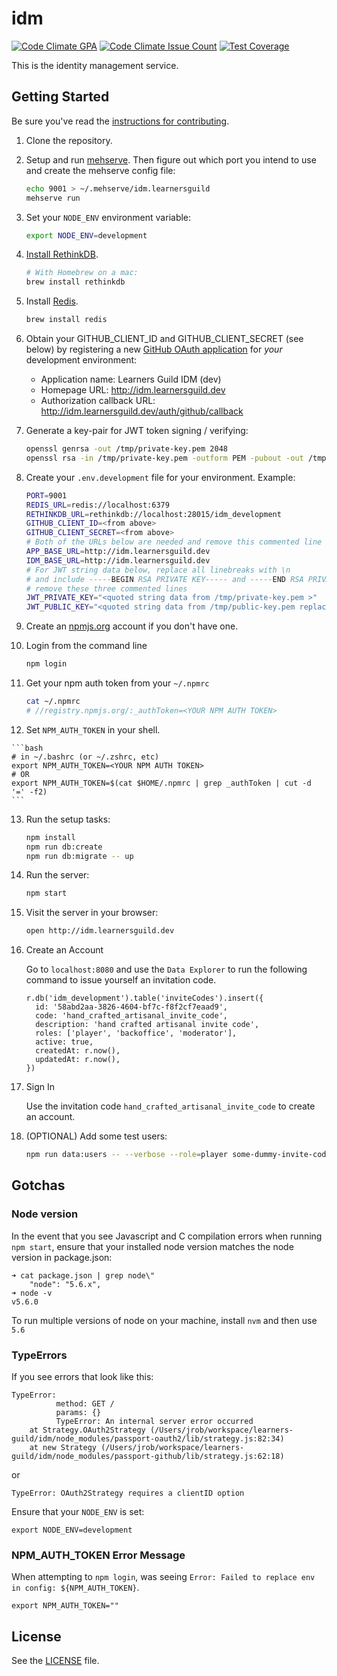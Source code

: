 # idm

[![Code Climate GPA](https://codeclimate.com/repos/579a58e53f93500064001746/badges/e60dd0bcd126c656cd24/gpa.svg)](https://codeclimate.com/repos/579a58e53f93500064001746/feed)
[![Code Climate Issue Count](https://codeclimate.com/repos/579a58e53f93500064001746/badges/e60dd0bcd126c656cd24/issue_count.svg)](https://codeclimate.com/repos/579a58e53f93500064001746/feed)
[![Test Coverage](https://codeclimate.com/repos/579a58e53f93500064001746/badges/e60dd0bcd126c656cd24/coverage.svg)](https://codeclimate.com/repos/579a58e53f93500064001746/coverage)

This is the identity management service.

## Getting Started

Be sure you've read the [instructions for contributing](./CONTRIBUTING.md).

1. Clone the repository.

2. Setup and run [mehserve][mehserve]. Then figure out which port you intend to use and create the mehserve config file:

    ```bash
    echo 9001 > ~/.mehserve/idm.learnersguild
    mehserve run
    ```

3. Set your `NODE_ENV` environment variable:

    ```bash
    export NODE_ENV=development
    ```

4. [Install RethinkDB][install-rethinkdb].

    ```bash
    # With Homebrew on a mac:
    brew install rethinkdb
    ```

5. Install [Redis][redis].

    ```bash
    brew install redis
    ```

6. Obtain your GITHUB_CLIENT_ID and GITHUB_CLIENT_SECRET (see below) by registering a new [GitHub OAuth application][github-register-application] for _your_ development environment:
    - Application name: Learners Guild IDM (dev)
    - Homepage URL: http://idm.learnersguild.dev
    - Authorization callback URL: http://idm.learnersguild.dev/auth/github/callback

7. Generate a key-pair for JWT token signing / verifying:

    ```bash
    openssl genrsa -out /tmp/private-key.pem 2048
    openssl rsa -in /tmp/private-key.pem -outform PEM -pubout -out /tmp/public-key.pem
    ```

8. Create your `.env.development` file for your environment. Example:

    ```bash
    PORT=9001
    REDIS_URL=redis://localhost:6379
    RETHINKDB_URL=rethinkdb://localhost:28015/idm_development
    GITHUB_CLIENT_ID=<from above>
    GITHUB_CLIENT_SECRET=<from above>
    # Both of the URLs below are needed and remove this commented line
    APP_BASE_URL=http://idm.learnersguild.dev
    IDM_BASE_URL=http://idm.learnersguild.dev
    # For JWT string data below, replace all linebreaks with \n
    # and include -----BEGIN RSA PRIVATE KEY----- and -----END RSA PRIVATE KEY-----
    # remove these three commented lines
    JWT_PRIVATE_KEY="<quoted string data from /tmp/private-key.pem >"
    JWT_PUBLIC_KEY="<quoted string data from /tmp/public-key.pem replace all linebreaks with \n >"
    ```

9. Create an [npmjs.org](https://www.npmjs.com/) account if you don't have one.

10. Login from the command line

    ```bash
    npm login
    ```

11. Get your npm auth token from your `~/.npmrc`

    ```bash
    cat ~/.npmrc
    # //registry.npmjs.org/:_authToken=<YOUR NPM AUTH TOKEN>
    ```

12.  Set `NPM_AUTH_TOKEN` in your shell.

    ```bash
    # in ~/.bashrc (or ~/.zshrc, etc)
    export NPM_AUTH_TOKEN=<YOUR NPM AUTH TOKEN>
    # OR
    export NPM_AUTH_TOKEN=$(cat $HOME/.npmrc | grep _authToken | cut -d '=' -f2)
    ```

13. Run the setup tasks:

    ```bash
    npm install
    npm run db:create
    npm run db:migrate -- up
    ```

14. Run the server:

    ```bash
    npm start
    ```

15. Visit the server in your browser:

    ```bash
    open http://idm.learnersguild.dev
    ```

16. Create an Account

    Go to `localhost:8080` and use the `Data Explorer` to run the following command to issue yourself an invitation code.

    ```ReQl
    r.db('idm_development').table('inviteCodes').insert({
      id: '58abd2aa-3826-4604-bf7c-f8f2cf7eaad9',
      code: 'hand_crafted_artisanal_invite_code',
      description: 'hand crafted artisanal invite code',
      roles: ['player', 'backoffice', 'moderator'],
      active: true,
      createdAt: r.now(),
      updatedAt: r.now(),
    })
    ```

17. Sign In

    Use the invitation code `hand_crafted_artisanal_invite_code` to create an account.

18. (OPTIONAL) Add some test users:

    ```bash
    npm run data:users -- --verbose --role=player some-dummy-invite-code
    ```

## Gotchas

### Node version

In the event that you see Javascript and C compilation errors when running `npm start`,
ensure that your installed node version matches the node version in package.json:

```
➜ cat package.json | grep node\"
    "node": "5.6.x",
➜ node -v
v5.6.0
```

To run multiple versions of node on your machine, install `nvm` and then use `5.6`

### TypeErrors

If you see errors that look like this:

```
TypeError:
          method: GET /
          params: {}
          TypeError: An internal server error occurred
    at Strategy.OAuth2Strategy (/Users/jrob/workspace/learners-guild/idm/node_modules/passport-oauth2/lib/strategy.js:82:34)
    at new Strategy (/Users/jrob/workspace/learners-guild/idm/node_modules/passport-github/lib/strategy.js:62:18)
```
or
```
TypeError: OAuth2Strategy requires a clientID option
```

Ensure that your `NODE_ENV` is set:

`export NODE_ENV=development`

### NPM_AUTH_TOKEN Error Message

When attempting to `npm login`, was seeing `Error: Failed to replace env in config: ${NPM_AUTH_TOKEN}`.

`export NPM_AUTH_TOKEN=""`

## License

See the [LICENSE](./LICENSE) file.

[game]: https://github.com/LearnersGuild/game
[github-register-application]: https://github.com/settings/applications/new
[install-rethinkdb]: https://www.rethinkdb.com/docs/install/
[redis]: http://redis.io/
[mehserve]: https://github.com/timecounts/mehserve
